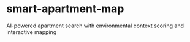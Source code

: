 # smart-apartment-map
AI-powered apartment search with environmental context scoring and interactive mapping
